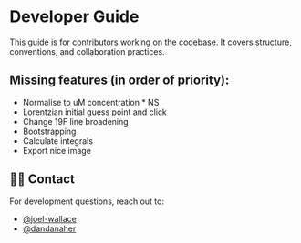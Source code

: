 # Developer Guide

This guide is for contributors working on the codebase. It covers structure, conventions, and collaboration practices.

## Missing features (in order of priority):
- Normalise to uM concentration * NS
- Lorentzian initial guess point and click
- Change 19F line broadening
- Bootstrapping
- Calculate integrals
- Export nice image


## 🧑‍💻 Contact

For development questions, reach out to:

- [@joel-wallace](https://github.com/joel-wallace)
- [@dandanaher](https://github.com/dandanaher)

